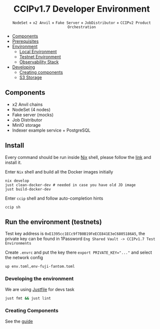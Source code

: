 <div align="center">

# CCIPv1.7 Developer Environment

`NodeSet` + `x2 Anvil` + `Fake Server` + `JobDistributor` + `CCIPv2 Product Orchestration`

</div>

- [Components](#components)
- [Prerequisites](#prerequisites)
- [Environment](#run-the-environment-local-chains)
    - [Local Environment](#run-the-environment-local-chains)
    - [Testnet Environment](#run-the-environment-testnets)
    - [Observability Stack](#observability-stack)
- [Developing](#creating-your-own-components)
    - [Creating components](#creating-your-own-components)
    - [S3 Storage](#debugging-storage-minio-inside-nix-shell)


## Components

- x2 Anvil chains
- NodeSet (4 nodes)
- Fake server (mocks)
- Job Distributor
- MinIO storage
- Indexer example service + PostgreSQL

## Install
Every command should be run inside [Nix](https://github.com/DeterminateSystems/nix-installer) shell, please follow the [link](https://github.com/DeterminateSystems/nix-installer) and install it.

Enter `Nix` shell and build all the Docker images initially
```
nix develop
just clean-docker-dev # needed in case you have old JD image
just build-docker-dev
```

Enter `ccip` shell and follow auto-completion hints
```
ccip sh
```

## Run the environment (testnets)
Test key address is `0xE1395cc1ECc9f7B0B19FeECE841E3eC6805186A5`, the private key can be found in 1Password `Eng Shared Vault -> CCIPv1.7 Test Environments`

Create `.envrc` and put the key there `export PRIVATE_KEY="..."` and select the network config
```
up env.toml,env-fuji-fantom.toml
```

### Developing the environment
We are using [Justfile](https://github.com/casey/just) for devs task
```bash
just fmt && just lint
```

### Creating Components
See the [guide](services/README.md)